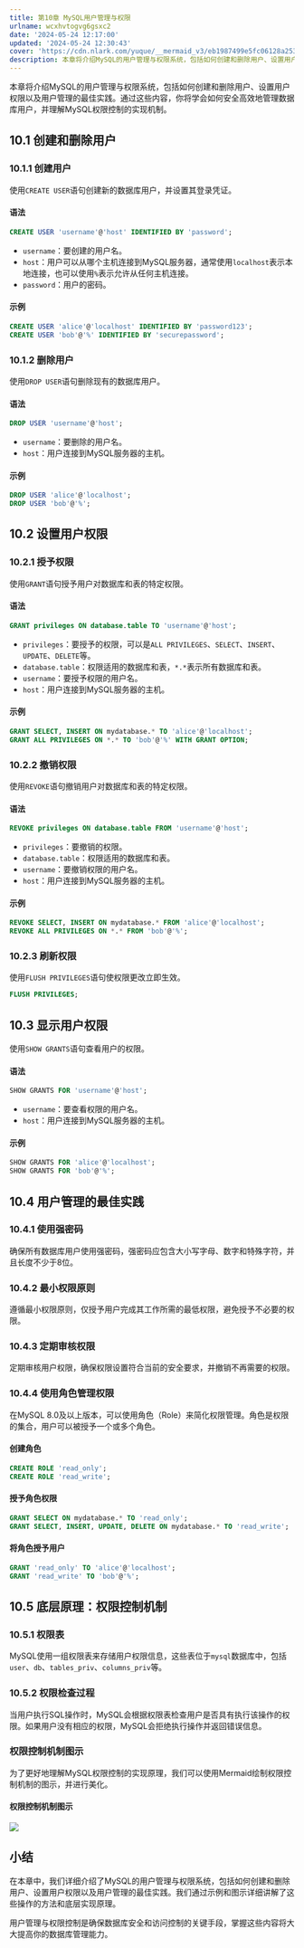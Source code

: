 ```yaml
---
title: 第10章 MySQL用户管理与权限
urlname: wcxhvtogvg6gsxc2
date: '2024-05-24 12:17:00'
updated: '2024-05-24 12:30:43'
cover: 'https://cdn.nlark.com/yuque/__mermaid_v3/eb1987499e5fc06128a253439ff14a1a.svg'
description: 本章将介绍MySQL的用户管理与权限系统，包括如何创建和删除用户、设置用户权限以及用户管理的最佳实践。通过这些内容，你将学会如何安全高效地管理数据库用户，并理解MySQL权限控制的实现机制。10.1 创建和删除用户10.1.1 创建用户使用CREATE USER语句创建新的数据库用户，并设置其...
---
```

本章将介绍MySQL的用户管理与权限系统，包括如何创建和删除用户、设置用户权限以及用户管理的最佳实践。通过这些内容，你将学会如何安全高效地管理数据库用户，并理解MySQL权限控制的实现机制。

## 10.1 创建和删除用户

### 10.1.1 创建用户

使用`CREATE USER`语句创建新的数据库用户，并设置其登录凭证。

#### 语法

```sql
CREATE USER 'username'@'host' IDENTIFIED BY 'password';
```

- `username`：要创建的用户名。
- `host`：用户可以从哪个主机连接到MySQL服务器，通常使用`localhost`表示本地连接，也可以使用`%`表示允许从任何主机连接。
- `password`：用户的密码。

#### 示例

```sql
CREATE USER 'alice'@'localhost' IDENTIFIED BY 'password123';
CREATE USER 'bob'@'%' IDENTIFIED BY 'securepassword';
```

### 10.1.2 删除用户

使用`DROP USER`语句删除现有的数据库用户。

#### 语法

```sql
DROP USER 'username'@'host';
```

- `username`：要删除的用户名。
- `host`：用户连接到MySQL服务器的主机。

#### 示例

```sql
DROP USER 'alice'@'localhost';
DROP USER 'bob'@'%';
```

## 10.2 设置用户权限

### 10.2.1 授予权限

使用`GRANT`语句授予用户对数据库和表的特定权限。

#### 语法

```sql
GRANT privileges ON database.table TO 'username'@'host';
```

- `privileges`：要授予的权限，可以是`ALL PRIVILEGES`、`SELECT`、`INSERT`、`UPDATE`、`DELETE`等。
- `database.table`：权限适用的数据库和表，`*.*`表示所有数据库和表。
- `username`：要授予权限的用户名。
- `host`：用户连接到MySQL服务器的主机。

#### 示例

```sql
GRANT SELECT, INSERT ON mydatabase.* TO 'alice'@'localhost';
GRANT ALL PRIVILEGES ON *.* TO 'bob'@'%' WITH GRANT OPTION;
```

### 10.2.2 撤销权限

使用`REVOKE`语句撤销用户对数据库和表的特定权限。

#### 语法

```sql
REVOKE privileges ON database.table FROM 'username'@'host';
```

- `privileges`：要撤销的权限。
- `database.table`：权限适用的数据库和表。
- `username`：要撤销权限的用户名。
- `host`：用户连接到MySQL服务器的主机。

#### 示例

```sql
REVOKE SELECT, INSERT ON mydatabase.* FROM 'alice'@'localhost';
REVOKE ALL PRIVILEGES ON *.* FROM 'bob'@'%';
```

### 10.2.3 刷新权限

使用`FLUSH PRIVILEGES`语句使权限更改立即生效。

```sql
FLUSH PRIVILEGES;
```

## 10.3 显示用户权限

使用`SHOW GRANTS`语句查看用户的权限。

#### 语法

```sql
SHOW GRANTS FOR 'username'@'host';
```

- `username`：要查看权限的用户名。
- `host`：用户连接到MySQL服务器的主机。

#### 示例

```sql
SHOW GRANTS FOR 'alice'@'localhost';
SHOW GRANTS FOR 'bob'@'%';
```

## 10.4 用户管理的最佳实践

### 10.4.1 使用强密码

确保所有数据库用户使用强密码，强密码应包含大小写字母、数字和特殊字符，并且长度不少于8位。

### 10.4.2 最小权限原则

遵循最小权限原则，仅授予用户完成其工作所需的最低权限，避免授予不必要的权限。

### 10.4.3 定期审核权限

定期审核用户权限，确保权限设置符合当前的安全要求，并撤销不再需要的权限。

### 10.4.4 使用角色管理权限

在MySQL 8.0及以上版本，可以使用角色（Role）来简化权限管理。角色是权限的集合，用户可以被授予一个或多个角色。

#### 创建角色

```sql
CREATE ROLE 'read_only';
CREATE ROLE 'read_write';
```

#### 授予角色权限

```sql
GRANT SELECT ON mydatabase.* TO 'read_only';
GRANT SELECT, INSERT, UPDATE, DELETE ON mydatabase.* TO 'read_write';
```

#### 将角色授予用户

```sql
GRANT 'read_only' TO 'alice'@'localhost';
GRANT 'read_write' TO 'bob'@'%';
```

## 10.5 底层原理：权限控制机制

### 10.5.1 权限表

MySQL使用一组权限表来存储用户权限信息，这些表位于`mysql`数据库中，包括`user`、`db`、`tables_priv`、`columns_priv`等。

### 10.5.2 权限检查过程

当用户执行SQL操作时，MySQL会根据权限表检查用户是否具有执行该操作的权限。如果用户没有相应的权限，MySQL会拒绝执行操作并返回错误信息。

### 权限控制机制图示

为了更好地理解MySQL权限控制的实现原理，我们可以使用Mermaid绘制权限控制机制的图示，并进行美化。

#### 权限控制机制图示

![](https://oss1.aistar.cool/elog-offer-now/7bb8188a1db138ddeb5a94373d0b9899.svg)

## 小结

在本章中，我们详细介绍了MySQL的用户管理与权限系统，包括如何创建和删除用户、设置用户权限以及用户管理的最佳实践。我们通过示例和图示详细讲解了这些操作的方法和底层实现原理。

用户管理与权限控制是确保数据库安全和访问控制的关键手段，掌握这些内容将大大提高你的数据库管理能力。
